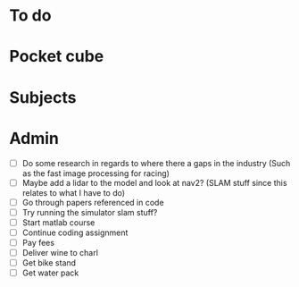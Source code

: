 # To do

# Pocket cube

# Subjects

# Admin
- [ ] Do some research in regards to where there a gaps in the industry (Such as the fast image processing for racing)
- [ ] Maybe add a lidar to the model and look at nav2? (SLAM stuff since this relates to what I have to do)
- [ ] Go through papers referenced in code
- [ ] Try running the simulator slam stuff?
- [ ] Start matlab course
- [ ] Continue coding assignment
- [ ] Pay fees
- [ ] Deliver wine to charl
- [ ] Get bike stand
- [ ] Get water pack